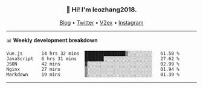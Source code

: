 <h3 align="center">👋 Hi! I'm leozhang2018.</h3>
<p align="center">
  <a href="https://code.leozhang2018.me">Blog</a> •
  <a href="https://twitter.com/leozhang2018">Twitter</a> •
  <a href="https://www.v2ex.com/member/leozhang">V2ex</a> •
  <a href="https://www.instagram.com/leozhanghere">Instagram</a>
</p>

-------

📊 **Weekly development breakdown**
<!--START_SECTION:waka-->
```text
Vue.js       14 hrs 32 mins  ███████████████▒░░░░░░░░░   61.50 % 
JavaScript   6 hrs 31 mins   ███████░░░░░░░░░░░░░░░░░░   27.62 % 
JSON         42 mins         ▓░░░░░░░░░░░░░░░░░░░░░░░░   02.99 % 
Nginx        27 mins         ▒░░░░░░░░░░░░░░░░░░░░░░░░   01.94 % 
Markdown     19 mins         ▒░░░░░░░░░░░░░░░░░░░░░░░░   01.39 % 
```
<!--END_SECTION:waka-->
-------
